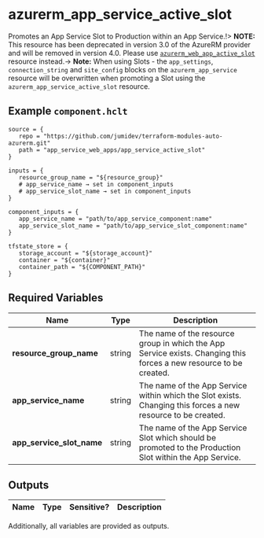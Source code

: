 # azurerm_app_service_active_slot

Promotes an App Service Slot to Production within an App Service.!> **NOTE:** This resource has been deprecated in version 3.0 of the AzureRM provider and will be removed in version 4.0. Please use [`azurerm_web_app_active_slot`](https://registry.terraform.io/providers/hashicorp/azurerm/latest/docs/resources/web_app_active_slot) resource instead.-> **Note:** When using Slots - the `app_settings`, `connection_string` and `site_config` blocks on the `azurerm_app_service` resource will be overwritten when promoting a Slot using the `azurerm_app_service_active_slot` resource.

## Example `component.hclt`

```hcl
source = {
   repo = "https://github.com/jumidev/terraform-modules-auto-azurerm.git"   
   path = "app_service_web_apps/app_service_active_slot"   
}

inputs = {
   resource_group_name = "${resource_group}"   
   # app_service_name → set in component_inputs
   # app_service_slot_name → set in component_inputs
}

component_inputs = {
   app_service_name = "path/to/app_service_component:name"   
   app_service_slot_name = "path/to/app_service_slot_component:name"   
}

tfstate_store = {
   storage_account = "${storage_account}"   
   container = "${container}"   
   container_path = "${COMPONENT_PATH}"   
}

```

## Required Variables

| Name | Type |  Description |
| ---- | --------- |  ----------- |
| **resource_group_name** | string |  The name of the resource group in which the App Service exists. Changing this forces a new resource to be created. | 
| **app_service_name** | string |  The name of the App Service within which the Slot exists. Changing this forces a new resource to be created. | 
| **app_service_slot_name** | string |  The name of the App Service Slot which should be promoted to the Production Slot within the App Service. | 



## Outputs

| Name | Type | Sensitive? | Description |
| ---- | ---- | --------- | --------- |

Additionally, all variables are provided as outputs.
